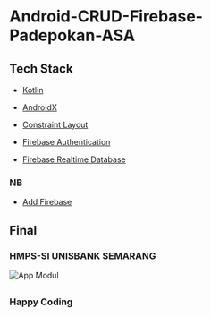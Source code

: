 # Android-CRUD-Firebase-Padepokan-ASA

## Tech Stack
* [Kotlin](https://kotlinlang.org/docs/reference/android-overview.html)
* [AndroidX](https://developer.android.com/jetpack/androidx)
* [Constraint Layout](https://developer.android.com/training/constraint-layout)

* [Firebase Authentication](https://firebase.google.com/docs/auth)
* [Firebase Realtime Database](https://firebase.google.com/docs/database)

### NB
* [Add Firebase](https://firebase.google.com/docs/android/setup)

## Final
### HMPS-SI UNISBANK SEMARANG
![App Modul](https://github.com/adisuryantoro/Android-HMPS-SI-UNISBANK-2019/blob/master/gifs/padepokanasa.gif)
##

##
### Happy Coding
